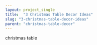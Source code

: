 ```yaml
---
layout: project_single
title:  "3 Christmas Table Decor Ideas"
slug: "3-christmas-table-decor-ideas"
parent: "christmas-table-decor"
---
```

christmas table